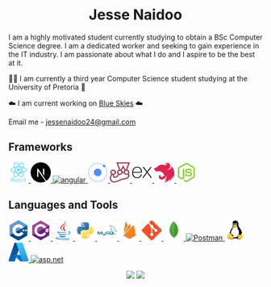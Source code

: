 <h1 align="center">Jesse Naidoo</h1>


<p>
I am a highly motivated student currently studying to obtain a BSc
Computer Science degree. I am a dedicated worker and seeking to
gain experience in the IT industry. I am passionate about what I do
and I aspire to be the best at it.</p>
🧑‍🎓 I am currently a third year Computer Science student studying at the University of Pretoria 🏫

☁️ I am current working on [Blue Skies](https://github.com/COS301-SE-2023/Blue-Skies) ☁️

Email me - jessenaidoo24@gmail.com

## Frameworks

<p align="left"> 

 <a href="https://reactjs.org/" target="_blank" rel="noreferrer"> <img src="https://raw.githubusercontent.com/devicons/devicon/master/icons/react/react-original-wordmark.svg" alt="react" width="40" height="40"/> </a> 
 <a href="https://nextjs.org/" target="_blank" rel="noreferrer"> <img src="https://raw.githubusercontent.com/devicons/devicon/1119b9f84c0290e0f0b38982099a2bd027a48bf1/icons/nextjs/nextjs-original.svg" alt="nextjs" width="40" height="40"/> </a> 
    <a href="https://angular.io" target="_blank" rel="noreferrer"> <img src="https://angular.io/assets/images/logos/angular/angular.svg" alt="angular" width="40" height="40"/> </a>
  <a href="https://ionicframework.com/" target="_blank" rel="noreferrer"> <img src="https://raw.githubusercontent.com/devicons/devicon/1119b9f84c0290e0f0b38982099a2bd027a48bf1/icons/ionic/ionic-original.svg" alt="ionic" width="40" height="40"/> </a>
   <a href="https://ionicframework.com/" target="_blank" rel="noreferrer"> <img src="https://raw.githubusercontent.com/devicons/devicon/1119b9f84c0290e0f0b38982099a2bd027a48bf1/icons/jest/jest-plain.svg" alt="Jesr" width="40" height="40"/> </a>
      <a href="https://expressjs.com/" target="_blank" rel="noreferrer"> <img src="https://raw.githubusercontent.com/devicons/devicon/1119b9f84c0290e0f0b38982099a2bd027a48bf1/icons/express/express-original.svg" alt="Express" width="40" height="40"/> </a>
       <a href="https://nestjs.com/" target="_blank" rel="noreferrer"> <img src="https://raw.githubusercontent.com/devicons/devicon/1119b9f84c0290e0f0b38982099a2bd027a48bf1/icons/nestjs/nestjs-plain.svg" alt="NestJs" width="40" height="40"/> </a>
       <a href="https://nodejs.org/en" target="_blank" rel="noreferrer"> <img src="https://raw.githubusercontent.com/devicons/devicon/1119b9f84c0290e0f0b38982099a2bd027a48bf1/icons/nodejs/nodejs-original.svg" alt="NodeJS" width="40" height="40"/> </a>
   </p>
  
## Languages and Tools
<p align="left"> 
  <a href="https://cplusplus.com/" target="_blank" rel="noreferrer"> <img src="https://raw.githubusercontent.com/devicons/devicon/1119b9f84c0290e0f0b38982099a2bd027a48bf1/icons/cplusplus/cplusplus-original.svg" alt="C++" width="40" height="40"/> </a>
   <a href="https://www.w3schools.com/cs/index.php" target="_blank" rel="noreferrer"> <img src="https://raw.githubusercontent.com/devicons/devicon/1119b9f84c0290e0f0b38982099a2bd027a48bf1/icons/csharp/csharp-original.svg" alt="C#" width="40" height="40"/> </a>
    <a href="https://www.java.com/en/" target="_blank" rel="noreferrer"> <img src="https://raw.githubusercontent.com/devicons/devicon/1119b9f84c0290e0f0b38982099a2bd027a48bf1/icons/java/java-original.svg" alt="Java" width="40" height="40"/> </a>
    <a href="https://www.python.org/" target="_blank" rel="noreferrer"> <img src="https://raw.githubusercontent.com/devicons/devicon/1119b9f84c0290e0f0b38982099a2bd027a48bf1/icons/python/python-original.svg" alt="python" width="40" height="40"/> </a>
      <a href="https://www.w3schools.com/html/" target="_blank" rel="noreferrer"> <img src="https://raw.githubusercontent.com/devicons/devicon/1119b9f84c0290e0f0b38982099a2bd027a48bf1/icons/mysql/mysql-plain-wordmark.svg" alt="MySQL" width="40" height="40"/> </a>
    <a href="https://firebase.google.com/" target="_blank" rel="noreferrer"> <img src="https://raw.githubusercontent.com/devicons/devicon/1119b9f84c0290e0f0b38982099a2bd027a48bf1/icons/firebase/firebase-plain.svg" alt="Firebase" width="40" height="40"/> </a>
  <a href="https://git-scm.com/" target="_blank" rel="noreferrer"> <img src="https://raw.githubusercontent.com/devicons/devicon/1119b9f84c0290e0f0b38982099a2bd027a48bf1/icons/git/git-original.svg" alt="Git" width="40" height="40"/> </a>
   <a href="https://git-scm.com/" target="_blank" rel="noreferrer"> <img src="https://raw.githubusercontent.com/devicons/devicon/1119b9f84c0290e0f0b38982099a2bd027a48bf1/icons/mongodb/mongodb-original.svg" alt="MongoDB" width="40" height="40"/> </a>
 <a href="https://www.postman.com/" target="_blank" rel="noreferrer"> <img src="https://cdn.worldvectorlogo.com/logos/postman.svg" alt="Postman" width="40" height="40"/> </a>
    <a href="https://www.linux.org/" target="_blank" rel="noreferrer"> <img src="https://raw.githubusercontent.com/devicons/devicon/1119b9f84c0290e0f0b38982099a2bd027a48bf1/icons/linux/linux-original.svg" alt="Linux" width="40" height="40"/> </a>
  <a href="https://azure.microsoft.com/en-gb/" target="_blank" rel="noreferrer"> <img src="https://raw.githubusercontent.com/devicons/devicon/1119b9f84c0290e0f0b38982099a2bd027a48bf1/icons/azure/azure-original.svg" alt="Azure" width="40" height="40"/> </a>
 <a href="https://learn.microsoft.com/en-us/aspnet/core/introduction-to-aspnet-core?view=aspnetcore-7.0" target="_blank" rel="noreferrer"> <img src="https://upload.wikimedia.org/wikipedia/commons/thumb/e/ee/.NET_Core_Logo.svg/512px-.NET_Core_Logo.svg.png?20210328084203" alt="asp.net" width="40" height="40"/> </a>
   </p>
   
   
   
<p align="center">
 <img height="50%" width="auto" src="https://github-readme-stats-git-masterrstaa-rickstaa.vercel.app/api?username=jnaid00&&show_icons=true">
<!--   <img height="50%" width="auto" src ="https://github-readme-stats.vercel.app/api?username=jnaid00"> -->
<!--   <img height="100%" width="auto" src ="https://github-readme-stats.vercel.app/api/top-langs/?username=jnaid00&layout=donut&hide_border=true&langs_count=6&hide=jupyter%20notebook,tex,css,php&exclude_repo=Pacman-AI">-->
  <img src ="https://github-readme-streak-stats.herokuapp.com?user=jnaid00&hide_border=true"> 
  <br>
  <br>
</p>


